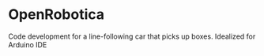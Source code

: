 # OpenRobotica
Code development for a line-following car that picks up boxes.
Idealized for Arduino IDE
